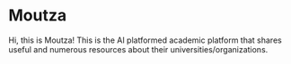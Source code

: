 # Moutza

Hi, this is Moutza! This is the AI platformed academic platform that shares useful and numerous resources about their universities/organizations.